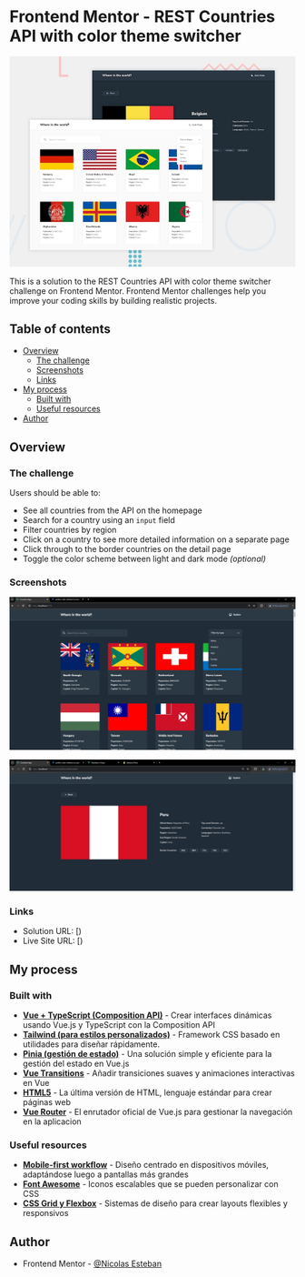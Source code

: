 # Frontend Mentor - REST Countries API with color theme switcher

![Design preview for the REST Countries API with color theme switcher coding challenge](./src/assets/design/desktop-preview.jpg)

This is a solution to the REST Countries API with color theme switcher challenge on Frontend Mentor. Frontend Mentor challenges help you improve your coding skills by building realistic projects.

## Table of contents

- [Overview](#overview)
  - [The challenge](#the-challenge)
  - [Screenshots](#screenshots)
  - [Links](#links)
- [My process](#my-process)
  - [Built with](#built-with)
  - [Useful resources](#useful-resources)
- [Author](#author)

## Overview

### The challenge

Users should be able to:

- See all countries from the API on the homepage
- Search for a country using an `input` field
- Filter countries by region
- Click on a country to see more detailed information on a separate page
- Click through to the border countries on the detail page
- Toggle the color scheme between light and dark mode *(optional)*

### Screenshots

![](./src/assets/images/screenshot1.jpg)

![](./src/assets/images/screenshot2.jpg)

### Links

- Solution URL: [)
- Live Site URL: [)

## My process

### Built with

- **[Vue + TypeScript (Composition API)](https://v3.vuejs.org/guide/composition-api-introduction.html)** - Crear interfaces dinámicas usando Vue.js y TypeScript con la Composition API
- **[Tailwind (para estilos personalizados)](https://tailwindcss.com/docs)** - Framework CSS basado en utilidades para diseñar rápidamente.
- **[Pinia (gestión de estado)](https://pinia.vuejs.org/)** - Una solución simple y eficiente para la gestión del estado en Vue.js
- **[Vue Transitions](https://v3.vuejs.org/guide/transitions.html)** - Añadir transiciones suaves y animaciones interactivas en Vue
- **[HTML5](https://developer.mozilla.org/en-US/docs/Web/Guide/HTML/HTML5)** - La última versión de HTML, lenguaje estándar para crear páginas web
- **[Vue Router](https://router.vuejs.org/)** - El enrutador oficial de Vue.js para gestionar la navegación en la aplicacion

### Useful resources

- **[Mobile-first workflow](https://developer.mozilla.org/en-US/docs/Web/Guide/Responsive_web_design)** - Diseño centrado en dispositivos móviles, adaptándose luego a pantallas más grandes
- **[Font Awesome](https://fontawesome.com/docs)** - Iconos escalables que se pueden personalizar con CSS
- **[CSS Grid y Flexbox](https://developer.mozilla.org/en-US/docs/Web/CSS/CSS_Grid_Layout)** - Sistemas de diseño para crear layouts flexibles y responsivos

## Author

- Frontend Mentor - [@Nicolas Esteban](https://www.frontendmentor.io/profile/Nekolas777)